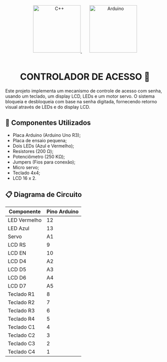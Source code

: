 <div align="center" style="display: inline_block;">
  <a href="https://learn.microsoft.com/pt-br/cpp/cpp/?view=msvc-170" title="C++ | DOC" target="_blank" rel='noopener noreferrer'>
    <img alt="C++" height="150" src="https://skillicons.dev/icons?i=cpp" />
  </a>
    &nbsp;&nbsp;&nbsp;&nbsp;&nbsp;
  <a href="https://docs.arduino.cc/" title="Arduino | DOC" target="_blank" rel='noopener noreferrer'>
    <img alt="Arduino" height="150" src="https://skillicons.dev/icons?i=arduino" />
  </a>
</div><br>

<div align="center";>
  <h1>CONTROLADOR DE ACESSO 🔐</h1>
</div>

Este projeto implementa um mecanismo de controle de acesso com senha, usando um teclado, um display LCD, LEDs e um motor servo. O sistema bloqueia e desbloqueia com base na senha digitada, fornecendo retorno visual através de LEDs e do display LCD.

## 🧰 Componentes Utilizados

- Placa Arduino (Arduino Uno R3);
- Placa de ensaio pequena;
- Dois LEDs (Azul e Vermelho);
- Resistores (200 Ω);
- Potenciômetro (250 KΩ);
- Jumpers (Fios para conexão);
- Micro servo;
- Teclado 4x4;
- LCD 16 x 2.

## 📋 Diagrama de Circuito
| Componente | Pino Arduino |
|------------|--------------|
| LED Vermelho | 12           |
| LED Azul    | 13           |
| Servo       | A1           |
| LCD RS      | 9            |
| LCD EN      | 10           |
| LCD D4      | A2           |
| LCD D5      | A3           |
| LCD D6      | A4           |
| LCD D7      | A5           |
| Teclado R1  | 8            |
| Teclado R2  | 7            |
| Teclado R3  | 6            |
| Teclado R4  | 5            |
| Teclado C1  | 4            |
| Teclado C2  | 3            |
| Teclado C3  | 2            |
| Teclado C4  | 1            |
